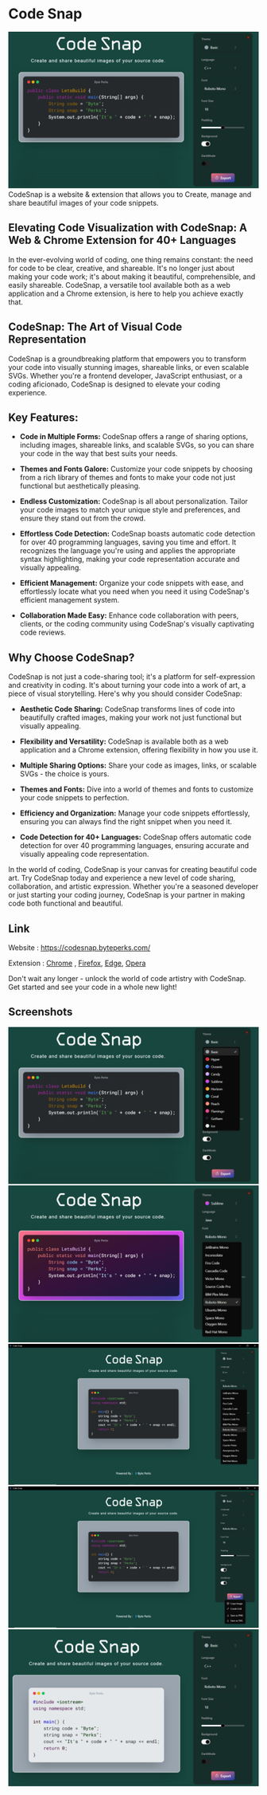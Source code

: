 # Code Snap
![Code Snap](https://raw.githubusercontent.com/byteperks/code-screenshot/main/screenshots/cs1.png)
CodeSnap is a website &amp; extension that allows you to Create, manage and share beautiful images of your code snippets.

## Elevating Code Visualization with CodeSnap: A Web & Chrome Extension for 40+ Languages

In the ever-evolving world of coding, one thing remains constant: the need for code to be clear, creative, and shareable. It's no longer just about making your code work; it's about making it beautiful, comprehensible, and easily shareable. CodeSnap, a versatile tool available both as a web application and a Chrome extension, is here to help you achieve exactly that.

## CodeSnap: The Art of Visual Code Representation

CodeSnap is a groundbreaking platform that empowers you to transform your code into visually stunning images, shareable links, or even scalable SVGs. Whether you're a frontend developer, JavaScript enthusiast, or a coding aficionado, CodeSnap is designed to elevate your coding experience.

## Key Features:

- **Code in Multiple Forms:** CodeSnap offers a range of sharing options, including images, shareable links, and scalable SVGs, so you can share your code in the way that best suits your needs.

- **Themes and Fonts Galore:** Customize your code snippets by choosing from a rich library of themes and fonts to make your code not just functional but aesthetically pleasing.

- **Endless Customization:** CodeSnap is all about personalization. Tailor your code images to match your unique style and preferences, and ensure they stand out from the crowd.

- **Effortless Code Detection:** CodeSnap boasts automatic code detection for over 40 programming languages, saving you time and effort. It recognizes the language you're using and applies the appropriate syntax highlighting, making your code representation accurate and visually appealing.

- **Efficient Management:** Organize your code snippets with ease, and effortlessly locate what you need when you need it using CodeSnap's efficient management system.

- **Collaboration Made Easy:** Enhance code collaboration with peers, clients, or the coding community using CodeSnap's visually captivating code reviews.

## Why Choose CodeSnap?

CodeSnap is not just a code-sharing tool; it's a platform for self-expression and creativity in coding. It's about turning your code into a work of art, a piece of visual storytelling. Here's why you should consider CodeSnap:

- **Aesthetic Code Sharing:** CodeSnap transforms lines of code into beautifully crafted images, making your work not just functional but visually appealing.

- **Flexibility and Versatility:** CodeSnap is available both as a web application and a Chrome extension, offering flexibility in how you use it.

- **Multiple Sharing Options:** Share your code as images, links, or scalable SVGs - the choice is yours.

- **Themes and Fonts:** Dive into a world of themes and fonts to customize your code snippets to perfection.

- **Efficiency and Organization:** Manage your code snippets effortlessly, ensuring you can always find the right snippet when you need it.

- **Code Detection for 40+ Languages:** CodeSnap offers automatic code detection for over 40 programming languages, ensuring accurate and visually appealing code representation.

In the world of coding, CodeSnap is your canvas for creating beautiful code art. Try CodeSnap today and experience a new level of code sharing, collaboration, and artistic expression. Whether you're a seasoned developer or just starting your coding journey, CodeSnap is your partner in making code both functional and beautiful.

## Link
Website : https://codesnap.byteperks.com/

Extension : [Chrome](https://chromewebstore.google.com/detail/nnehbaiebnpfdijoohkonkhjnbjaajeg/) , [Firefox](https://addons.mozilla.org/en-US/firefox/addon/codesnap-share-code-snippets/), [Edge](https://microsoftedge.microsoft.com/addons/detail/abbmdgdpikjcamcnomofnfipfilhahih), [Opera](https://addons.opera.com/en/extensions/details/codesnap-share-code-snippets)

Don't wait any longer - unlock the world of code artistry with CodeSnap. Get started and see your code in a whole new light!

## Screenshots


![Code Snap](https://raw.githubusercontent.com/byteperks/code-screenshot/main/screenshots/cs2.png)
![Code Snap](https://raw.githubusercontent.com/byteperks/code-screenshot/main/screenshots/cs3.png)
![Code Snap](https://raw.githubusercontent.com/byteperks/code-screenshot/main/screenshots/cs4.png)
![Code Snap](https://raw.githubusercontent.com/byteperks/code-screenshot/main/screenshots/cs5.png)
![Code Snap](https://raw.githubusercontent.com/byteperks/code-screenshot/main/screenshots/cs6.png)

